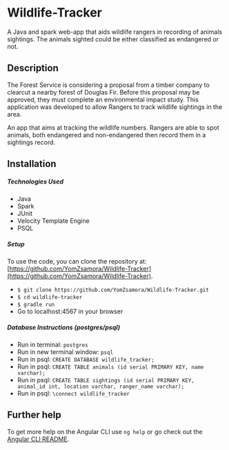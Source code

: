 # Wildlife-Tracker

A Java and spark web-app that aids wildlife rangers in recording of animals sightings. The animals sighted could be either classified as endangered or not.

## Description

The Forest Service is considering a proposal from a timber company to clearcut a nearby forest of Douglas Fir. Before this proposal may be approved, they must complete an environmental impact study. This application was developed to allow Rangers to track wildlife sightings in the area.

An app that aims at tracking the wildlife numbers. Rangers are able to spot animals, both endangered and non-endangered then record them in a sightings record.

## Installation

##### Technologies Used
- Java
- Spark
- JUnit
- Velocity Template Engine
- PSQL

##### Setup

To use the code, you can clone the repository at: [https://github.com/YomZsamora/Wildlife-Tracker](https://github.com/YomZsamora/Wildlife-Tracker).
* `$ git clone https://github.com/YomZsamora/Wildlife-Tracker.git`
* `$ cd wildlife-tracker` 
* `$ gradle run`
* Go to localhost:4567 in your browser

##### Database Instructions (postgres/psql)
* Run in terminal: `postgres`
* Run in new terminal window: `psql`
* Run in psql: `CREATE DATABASE wildlife_tracker;`
* Run in psql: `CREATE TABLE animals (id serial PRIMARY KEY, name varchar);`
* Run in psql: `CREATE TABLE sightings (id serial PRIMARY KEY, animal_id int, location varchar, ranger_name varchar);`
* Run in psql: `\connect wildlife_tracker`

## Further help

To get more help on the Angular CLI use `ng help` or go check out the [Angular CLI README](https://github.com/angular/angular-cli/blob/master/README.md).
